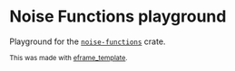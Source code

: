 # Noise Functions playground

Playground for the [`noise-functions`](https://github.com/bluurryy/noise-functions) crate.

<sub>This was made with [eframe_template](https://github.com/emilk/eframe_template).</sub>